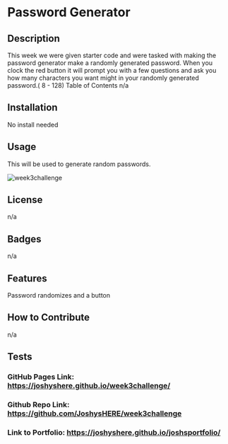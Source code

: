 # Password Generator

## Description
This week we were given starter code and were tasked with making the password generator make a randomly generated password. When you clock the red button it will prompt you with a few questions and ask you how many characters you want might in your randomly generated password.( 8 - 128)
Table of Contents
n/a

## Installation
No install needed

## Usage
This will be used to generate random passwords.

![week3challenge](https://github.com/JoshysHERE/week3challenge/assets/141682993/d6e03e38-a430-421d-ada5-e2f738ead533)
## License
n/a

## Badges
n/a

## Features
Password randomizes and a button

## How to Contribute
n/a

## Tests
### GitHub Pages Link: https://joshyshere.github.io/week3challenge/
### Github Repo Link: https://github.com/JoshysHERE/week3challenge
### Link to Portfolio: https://joshyshere.github.io/joshsportfolio/

